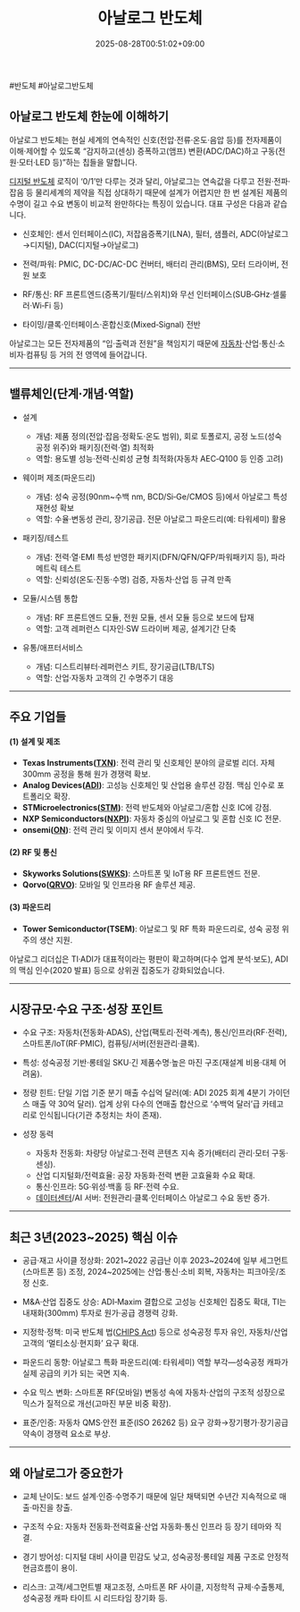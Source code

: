 ﻿---
title: "아날로그 반도체"
date: 2025-08-28T00:51:02+09:00
lastmod: 2025-08-28T00:51:02+09:00
type: docs
sidebar:
  open: true
weight: 9
---
<div style="display:none">
  <meta property="article:published_time" content="2025-08-27T15:51:02Z" />
  <meta property="article:modified_time" content="2025-08-27T15:51:02Z" />
</div>
#반도체 #아날로그반도체 

## 아날로그 반도체 한눈에 이해하기

아날로그 반도체는 현실 세계의 연속적인 신호(전압·전류·온도·음압 등)를 전자제품이 이해·제어할 수 있도록 “감지하고(센싱) 증폭하고(앰프) 변환(ADC/DAC)하고 구동(전원·모터·LED 등)”하는 칩들을 말합니다. 

[디지털 반도체](/industry-study/디지털-반도체/) 로직이 ‘0/1’만 다루는 것과 달리, 아날로그는 연속값을 다루고 전원·전파·잡음 등 물리세계의 제약을 직접 상대하기 때문에 설계가 어렵지만 한 번 설계된 제품의 수명이 길고 수요 변동이 비교적 완만하다는 특징이 있습니다. 대표 구성은 다음과 같습니다.

- 신호체인: 센서 인터페이스(IC), 저잡음증폭기(LNA), 필터, 샘플러, ADC(아날로그→디지털), DAC(디지털→아날로그)

- 전력/파워: PMIC, DC-DC/AC-DC 컨버터, 배터리 관리(BMS), 모터 드라이버, 전원 보호

- RF/통신: RF 프론트엔드(증폭기/필터/스위치)와 무선 인터페이스(SUB‑GHz·셀룰러·Wi‑Fi 등)

- 타이밍/클록·인터페이스·혼합신호(Mixed‑Signal) 전반

아날로그는 모든 전자제품의 “입·출력과 전원”을 책임지기 때문에 [자동차](/industry-study/자동차/)·산업·통신·소비자·컴퓨팅 등 거의 전 영역에 들어갑니다.

---
## 밸류체인(단계·개념·역할)

- 설계
    
    - 개념: 제품 정의(전압·잡음·정확도·온도 범위), 회로 토폴로지, 공정 노드(성숙 공정 위주)와 패키징(전력·열) 최적화
    - 역할: 용도별 성능·전력·신뢰성 균형 최적화(자동차 AEC‑Q100 등 인증 고려)

- 웨이퍼 제조(파운드리)
    
    - 개념: 성숙 공정(90nm~수백 nm, BCD/Si‑Ge/CMOS 등)에서 아날로그 특성 재현성 확보
    - 역할: 수율·변동성 관리, 장기공급. 전문 아날로그 파운드리(예: 타워세미) 활용

- 패키징/테스트
    
    - 개념: 전력·열·EMI 특성 반영한 패키지(DFN/QFN/QFP/파워패키지 등), 파라메트릭 테스트
    - 역할: 신뢰성(온도·진동·수명) 검증, 자동차·산업 등 규격 만족

- 모듈/시스템 통합
    
    - 개념: RF 프론트엔드 모듈, 전원 모듈, 센서 모듈 등으로 보드에 탑재
    - 역할: 고객 레퍼런스 디자인·SW 드라이버 제공, 설계기간 단축

- 유통/애프터서비스
    
    - 개념: 디스트리뷰터·레퍼런스 키트, 장기공급(LTB/LTS)
    - 역할: 산업·자동차 고객의 긴 수명주기 대응

---
## 주요 기업들

#### **(1) 설계 및 제조**

- **Texas Instruments([TXN](/company-analysis/txn/))**: 전력 관리 및 신호체인 분야의 글로벌 리더. 자체 300mm 공정을 통해 원가 경쟁력 확보.
- **Analog Devices([ADI](/company-analysis/adi/))**: 고성능 신호체인 및 산업용 솔루션 강점. 맥심 인수로 포트폴리오 확장.
- **STMicroelectronics([STM](/company-analysis/stm/))**: 전력 반도체와 아날로그/혼합 신호 IC에 강점.
- **NXP Semiconductors([NXPI](/company-analysis/nxpi/))**: 자동차 중심의 아날로그 및 혼합 신호 IC 전문.
- **onsemi([ON](/company-analysis/on/))**: 전력 관리 및 이미지 센서 분야에서 두각.

#### **(2) RF 및 통신**

- **Skyworks Solutions([SWKS](/company-analysis/swks/))**: 스마트폰 및 IoT용 RF 프론트엔드 전문.
- **Qorvo([QRVO](/company-analysis/qrvo/))**: 모바일 및 인프라용 RF 솔루션 제공.

#### **(3) 파운드리**

- **Tower Semiconductor(TSEM)**: 아날로그 및 RF 특화 파운드리로, 성숙 공정 위주의 생산 지원.

아날로그 리더십은 TI·ADI가 대표적이라는 평판이 확고하며(다수 업계 분석·보도), ADI의 맥심 인수(2020 발표) 등으로 상위권 집중도가 강화되었습니다.

---
## 시장규모·수요 구조·성장 포인트

- 수요 구조: 자동차(전동화·ADAS), 산업(팩토리·전력·계측), 통신/인프라(RF·전력), 스마트폰/IoT(RF·PMIC), 컴퓨팅/서버(전원관리·클록).

- 특성: 성숙공정 기반·롱테일 SKU·긴 제품수명·높은 마진 구조(재설계 비용·대체 어려움).

- 정량 힌트: 단일 기업 기준 분기 매출 수십억 달러(예: ADI 2025 회계 4분기 가이던스 매출 약 30억 달러). 업계 상위 다수의 연매출 합산으로 ‘수백억 달러’급 카테고리로 인식됩니다(기관 추정치는 차이 존재).

- 성장 동력
    - 자동차 전동화: 차량당 아날로그·전력 콘텐츠 지속 증가(배터리 관리·모터 구동·센싱).
    - 산업 디지털화/전력효율: 공장 자동화·전력 변환 고효율화 수요 확대.
    - 통신·인프라: 5G·위성·백홀 등 RF·전력 수요.
    - [데이터센터](/industry-study/데이터센터/)/AI 서버: 전원관리·클록·인터페이스 아날로그 수요 동반 증가.

---
## 최근 3년(2023~2025) 핵심 이슈

- 공급·재고 사이클 정상화: 2021~2022 공급난 이후 2023~2024에 일부 세그먼트(스마트폰 등) 조정, 2024~2025에는 산업·통신·소비 회복, 자동차는 피크아웃/조정 신호.

- M&A·산업 집중도 상승: ADI‑Maxim 결합으로 고성능 신호체인 집중도 확대, TI는 내재화(300mm) 투자로 원가·공급 경쟁력 강화.

- 지정학·정책: 미국 반도체 법([CHIPS Act](/industry-study/chips-act/)) 등으로 성숙공정 투자 유인, 자동차/산업 고객의 ‘멀티소싱·현지화’ 요구 확대.

- 파운드리 동향: 아날로그 특화 파운드리(예: 타워세미) 역할 부각—성숙공정 캐파가 실제 공급의 키가 되는 국면 지속.

- 수요 믹스 변화: 스마트폰 RF(모바일) 변동성 속에 자동차·산업의 구조적 성장으로 믹스가 질적으로 개선(고마진 부문 비중 확장).

- 표준/인증: 자동차 QMS·안전 표준(ISO 26262 등) 요구 강화→장기평가·장기공급 약속이 경쟁력 요소로 부상.

---
## 왜 아날로그가 중요한가

- 교체 난이도: 보드 설계·인증·수명주기 때문에 일단 채택되면 수년간 지속적으로 매출·마진을 창출.

- 구조적 수요: 자동차 전동화·전력효율·산업 자동화·통신 인프라 등 장기 테마와 직결.

- 경기 방어성: 디지털 대비 사이클 민감도 낮고, 성숙공정·롱테일 제품 구조로 안정적 현금흐름이 용이.

- 리스크: 고객/세그먼트별 재고조정, 스마트폰 RF 사이클, 지정학적 규제·수출통제, 성숙공정 캐파 타이트 시 리드타임 장기화 등.
